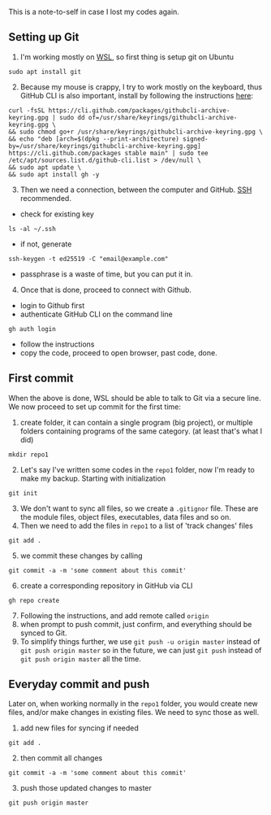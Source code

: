 This is a note-to-self in case I lost my codes again.

## Setting up Git
1. I'm working mostly on [WSL](https://docs.microsoft.com/en-us/windows/wsl/install), so first thing is setup git on Ubuntu
```
sudo apt install git
```
2. Because my mouse is crappy, I try to work mostly on the keyboard, thus GitHub CLI is also important, install by following the instructions [here](https://github.com/cli/cli/blob/trunk/docs/install_linux.md):
```
curl -fsSL https://cli.github.com/packages/githubcli-archive-keyring.gpg | sudo dd of=/usr/share/keyrings/githubcli-archive-keyring.gpg \
&& sudo chmod go+r /usr/share/keyrings/githubcli-archive-keyring.gpg \
&& echo "deb [arch=$(dpkg --print-architecture) signed-by=/usr/share/keyrings/githubcli-archive-keyring.gpg] https://cli.github.com/packages stable main" | sudo tee /etc/apt/sources.list.d/github-cli.list > /dev/null \
&& sudo apt update \
&& sudo apt install gh -y
```
3. Then we need a connection, between the computer and GitHub. [SSH](https://docs.github.com/en/authentication/connecting-to-github-with-ssh) recommended.
  - check for existing key
```
ls -al ~/.ssh
```
  - if not, generate
```
ssh-keygen -t ed25519 -C "email@example.com"
```
  - passphrase is a waste of time, but you can put it in.
4. Once that is done, proceed to connect with Github.
  - login to Github first
  - authenticate GitHub CLI on the command line
```
gh auth login
```
  - follow the instructions
  - copy the code, proceed to open browser, past code, done.

## First commit
When the above is done, WSL should be able to talk to Git via a secure line.
We now proceed to set up commit for the first time:
1. create folder, it can contain a single program (big project), or multiple folders containing programs of the same category. (at least that's what I did)
```
mkdir repo1
```
2. Let's say I've written some codes in the `repo1` folder, now I'm ready to make my backup. Starting with initialization
```
git init
```
3. We don't want to sync all files, so we create a `.gitignor` file. These are the module files, object files, executables, data files and so on.
4. Then we need to add the files in `repo1` to a list of 'track changes' files
```
git add .
```
5. we commit these changes by calling
```
git commit -a -m 'some comment about this commit'
```
6. create a corresponding repository in GitHub via CLI
```
gh repo create
```
7. Following the instructions, and add remote called `origin`
8. when prompt to push commit, just confirm, and everything should be synced to Git.
9. To simplify things further, we use `git push -u origin master` instead of `git push origin master` so in the future, we can just `git push` instead of `git push origin master` all the time.

## Everyday commit and push
Later on, when working normally in the `repo1` folder, you would create new files, and/or make changes in existing files.
We need to sync those as well.
1. add new files for syncing if needed
```
git add .
```
2. then commit all changes
```
git commit -a -m 'some comment about this commit'
```
3. push those updated changes to master
```
git push origin master
```
